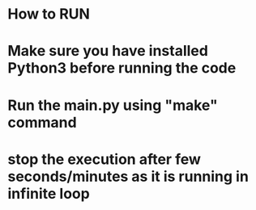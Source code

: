 # How to RUN
# Make sure you have installed Python3 before running the code
# Run the main.py using "make" command
# stop the execution after few seconds/minutes as it is running in infinite loop